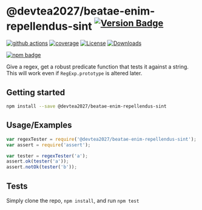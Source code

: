 # @devtea2027/beatae-enim-repellendus-sint <sup>[![Version Badge][npm-version-svg]][package-url]</sup>

[![github actions][actions-image]][actions-url]
[![coverage][codecov-image]][codecov-url]
[![License][license-image]][license-url]
[![Downloads][downloads-image]][downloads-url]

[![npm badge][npm-badge-png]][package-url]

Give a regex, get a robust predicate function that tests it against a string. This will work even if `RegExp.prototype` is altered later.

## Getting started

```sh
npm install --save @devtea2027/beatae-enim-repellendus-sint
```

## Usage/Examples

```js
var regexTester = require('@devtea2027/beatae-enim-repellendus-sint');
var assert = require('assert');

var tester = regexTester('a');
assert.ok(tester('a'));
assert.notOk(tester('b'));
```

## Tests
Simply clone the repo, `npm install`, and run `npm test`

[package-url]: https://npmjs.org/package/@devtea2027/beatae-enim-repellendus-sint
[npm-version-svg]: https://versionbadg.es/ljharb/@devtea2027/beatae-enim-repellendus-sint.svg
[deps-svg]: https://david-dm.org/ljharb/@devtea2027/beatae-enim-repellendus-sint.svg
[deps-url]: https://david-dm.org/ljharb/@devtea2027/beatae-enim-repellendus-sint
[dev-deps-svg]: https://david-dm.org/ljharb/@devtea2027/beatae-enim-repellendus-sint/dev-status.svg
[dev-deps-url]: https://david-dm.org/ljharb/@devtea2027/beatae-enim-repellendus-sint#info=devDependencies
[npm-badge-png]: https://nodei.co/npm/@devtea2027/beatae-enim-repellendus-sint.png?downloads=true&stars=true
[license-image]: https://img.shields.io/npm/l/@devtea2027/beatae-enim-repellendus-sint.svg
[license-url]: LICENSE
[downloads-image]: https://img.shields.io/npm/dm/@devtea2027/beatae-enim-repellendus-sint.svg
[downloads-url]: https://npm-stat.com/charts.html?package=@devtea2027/beatae-enim-repellendus-sint
[codecov-image]: https://codecov.io/gh/ljharb/@devtea2027/beatae-enim-repellendus-sint/branch/main/graphs/badge.svg
[codecov-url]: https://app.codecov.io/gh/ljharb/@devtea2027/beatae-enim-repellendus-sint/
[actions-image]: https://img.shields.io/endpoint?url=https://github-actions-badge-u3jn4tfpocch.runkit.sh/ljharb/@devtea2027/beatae-enim-repellendus-sint
[actions-url]: https://github.com/devtea2027/beatae-enim-repellendus-sint/actions
